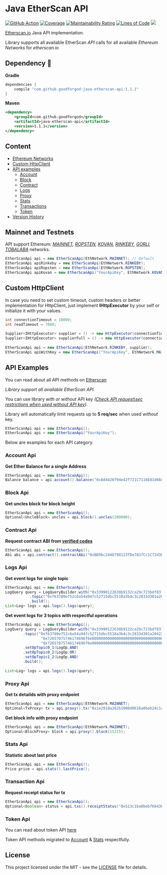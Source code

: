 # Java EtherScan API 

[![GitHub Action](https://github.com/goodforgod/java-etherscan-api/workflows/Java%20CI/badge.svg)](https://github.com/GoodforGod/java-etherscan-api/actions?query=workflow%3A%22Java+CI%22)
[![Coverage](https://sonarcloud.io/api/project_badges/measure?project=GoodforGod_java-etherscan-api&metric=coverage)](https://sonarcloud.io/dashboard?id=GoodforGod_java-etherscan-api)
[![Maintainability Rating](https://sonarcloud.io/api/project_badges/measure?project=GoodforGod_java-etherscan-api&metric=sqale_rating)](https://sonarcloud.io/dashboard?id=GoodforGod_java-etherscan-api)
[![Lines of Code](https://sonarcloud.io/api/project_badges/measure?project=GoodforGod_java-etherscan-api&metric=ncloc)](https://sonarcloud.io/dashboard?id=GoodforGod_java-etherscan-api)
[![](https://jitpack.io/v/GoodforGod/java-etherscan-api.svg)](https://jitpack.io/#GoodforGod/java-etherscan-api)

[Etherscan.io](https://etherscan.io/apis) Java API implementation.

Library supports all available EtherScan *API* calls for all available *Ethereum Networks* for *etherscan.io*

## Dependency :rocket:

**Gradle**
```groovy
dependencies {
    compile "com.github.goodforgod:java-etherscan-api:1.1.1"
}
```

**Maven**
```xml
<dependency>
    <groupId>com.github.goodforgod</groupId>
    <artifactId>java-etherscan-api</artifactId>
    <version>1.1.1</version>
</dependency>
```

## Content
- [Ethereum Networks](#mainnet-and-testnets)
- [Custom HttpClient](#custom-httpclient)
- [API examples](#api-examples)
    - [Account](#account-api)
    - [Block](#block-api)
    - [Contract](#contract-api)
    - [Logs](#logs-api)
    - [Proxy](#proxy-api)
    - [Stats](#stats-api)
    - [Transactions](#transaction-api)
    - [Token](#token-api)
- [Version History](#version-history)

## Mainnet and Testnets

API support Ethereum: *[MAINNET](https://etherscan.io),
 [ROPSTEN](https://ropsten.etherscan.io), 
 [KOVAN](https://kovan.etherscan.io), 
 [RINKEBY](https://rinkeby.etherscan.io), 
 [GORLI](https://goerli.etherscan.io), 
 [TOBALABA](https://tobalaba.etherscan.com)* networks.
```java
EtherScanApi api = new EtherScanApi(EthNetwork.MAINNET); // Default
EtherScanApi apiRinkeby = new EtherScanApi(EthNetwork.RINKEBY);
EtherScanApi apiRopsten = new EtherScanApi(EthNetwork.ROPSTEN);
EtherScanApi apiKovan = new EtherScanApi("YourApiKey", EthNetwork.KOVAN);
```

## Custom HttpClient

In case you need to set custom timeout, custom headers or better implementation for HttpClient, 
just implement **IHttpExecutor** by your self or initialize it with your values.

```java
int connectionTimeout = 10000;
int readTimeout = 7000;
 
Supplier<IHttpExecutor> supplier = () -> new HttpExecutor(connectionTimeout);
Supplier<IHttpExecutor> supplierFull = () -> new HttpExecutor(connectionTimeout, readTimeout);
 
EtherScanApi api = new EtherScanApi(EthNetwork.RINKEBY, supplier);
EtherScanApi apiWithKey = new EtherScanApi("YourApiKey", EthNetwork.MAINNET, supplierFull);
```

## API Examples

You can read about all API methods on [Etherscan](https://etherscan.io/apis)

*Library support all available EtherScan API.*

You can use library *with or without* API key *([Check API request\sec restrictions when used without API key](https://ethereum.stackexchange.com/questions/34190/does-etherscan-require-the-use-of-an-api-key))*.

Library will automatically limit requests up to **5 req/sec** when used *without* key.
```java
EtherScanApi api = new EtherScanApi();
EtherScanApi api = new EtherScanApi("YourApiKey");
```

Below are examples for each API category.

### Account Api

**Get Ether Balance for a single Address**

```java
EtherScanApi api = new EtherScanApi();
Balance balance = api.account().balance("0x8d4426f94e42f721C7116E81d6688cd935cB3b4F");
```

### Block Api

**Get uncles block for block height**

```java
EtherScanApi api = new EtherScanApi();
Optional<UncleBlock> uncles = api.block().uncles(200000);
```

### Contract Api
**Request contract ABI from [verified codes](https://etherscan.io/contractsVerified)**
```java
EtherScanApi api = new EtherScanApi();
Abi abi = api.contract().contractAbi("0xBB9bc244D798123fDe783fCc1C72d3Bb8C189413");
```

### Logs Api

**Get event logs for single topic**

```java
EtherScanApi api = new EtherScanApi();
LogQuery query = LogQueryBuilder.with("0x33990122638b9132ca29c723bdf037f1a891a70c")
           .topic("0xf63780e752c6a54a94fc52715dbc5518a3b4c3c2833d301a204226548a2a8545")
           .build();
List<Log> logs = api.logs().logs(query);
```

**Get event logs for 3 topics with respectful operations**

```java
EtherScanApi api = new EtherScanApi();
LogQuery query = LogQueryBuilder.with("0x33990122638b9132ca29c723bdf037f1a891a70c", 379224, 400000)
        .topic("0xf63780e752c6a54a94fc52715dbc5518a3b4c3c2833d301a204226548a2a8545",
                "0x72657075746174696f6e00000000000000000000000000000000000000000000",
                "0x72657075746174696f6e00000000000000000000000000000000000000000000")
        .setOpTopic0_1(LogOp.AND)
        .setOpTopic0_2(LogOp.OR)
        .setOpTopic1_2(LogOp.AND)
        .build();
 
List<Log> logs = api.logs().logs(query);
```

### Proxy Api

**Get tx detailds with proxy endpoint**

```java
EtherScanApi api = new EtherScanApi(EthNetwork.MAINNET);
Optional<TxProxy> tx = api.proxy().tx("0x1e2910a262b1008d0616a0beb24c1a491d78771baa54a33e66065e03b1f46bc1");
```

**Get block info with proxy endpoint**

```java
EtherScanApi api = new EtherScanApi(EthNetwork.MAINNET);
Optional<BlockProxy> block = api.proxy().block(15215);
```

### Stats Api

**Statistic about last price**

```java
EtherScanApi api = new EtherScanApi();
Price price = api.stats().lastPrice();
```

### Transaction Api

**Request receipt status for tx**

```java
EtherScanApi api = new EtherScanApi();
Optional<Boolean> status = api.txs().receiptStatus("0x513c1ba0bebf66436b5fed86ab668452b7805593c05073eb2d51d3a52f480a76");
```

### Token Api

You can read about token API [here](https://etherscan.io/apis#tokens)

Token API methods migrated to [Account](#account-api) & [Stats](#stats-api) respectfully.

## License

This project licensed under the MIT - see the [LICENSE](LICENSE) file for details.
